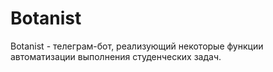 # Botanist

Botanist - телеграм-бот, реализующий некоторые функции автоматизации выполнения студенческих задач.
